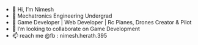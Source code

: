 - 👋 Hi, I’m Nimesh
- 👀 Mechatronics Engineering Undergrad
- 🌱 Game Developer | Web Developer | Rc Planes, Drones Creator & Pilot
- 💞️ I’m looking to collaborate on Game Development
- 📫  reach me @fb : nimesh.herath.395

<!---
nimeshjh/nimeshjh is a ✨ special ✨ repository because its `README.md` (this file) appears on your GitHub profile.
You can click the Preview link to take a look at your changes.
--->
